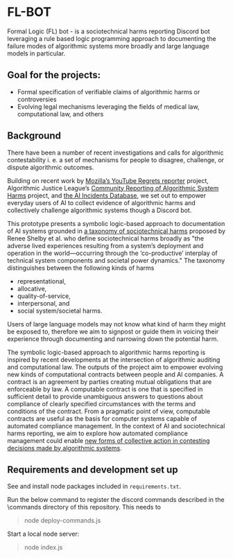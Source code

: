 FL-BOT
====================

Formal Logic (FL) bot - is a sociotechnical harms reporting Discord bot leveraging a rule based logic programming approach to documenting the failure modes of algorithmic systems more broadly and large language models in particular.

## Goal for the projects:

- Formal specification of verifiable claims of algorithmic harms or controversies
- Evolving legal mechanisms leveraging the fields of medical law, computational law, and others

## Background

There have been a number of recent investigations and calls for algorithmic contestability i. e. a set of mechanisms for people to disagree, challenge, or dispute algorithmic outcomes.

Building on recent work by [Mozilla’s YouTube Regrets reporter](https://foundation.mozilla.org/en/youtube/findings/) project, Algorithmic Justice League’s [Community Reporting of Algorithmic System Harms](https://www.ajl.org/crash-project) project, and [the AI Incidents Database](https://incidentdatabase.ai/), we set out to empower everyday users of AI to collect evidence of algorithmic harms and collectively challenge algorithmic systems though a Discord bot.

This prototype presents a symbolic logic-based approach to documentation of AI systems grounded in [a taxonomy of sociotechnical harms](https://arxiv.org/abs/2210.05791) proposed by Renee Shelby et al. who define sociotechnical harms broadly as "the adverse lived experiences resulting from a system’s deployment and operation in the world—occurring through the ‘co-productive’ interplay of technical system components and societal power dynamics." The taxonomy distinguishes between the following kinds of harms
- representational,
- allocative,
- quality-of-service,
- interpersonal, and
- social system/societal harms.

Users of large language models may not know what kind of harm they might be exposed to, therefore we aim to signpost or guide them in voicing their experience through documenting and narrowing down the potential harm.  

The symbolic logic-based approach to algorithmic harms reporting is inspired by recent developments at the intersection of algorithmic auditing and computational law. The outputs of the project aim to empower evolving new kinds of computational contracts between people and AI companies. A contract is an agreement by parties creating mutual obligations that are enforceable by law. A computable contract is one that is specified in sufficient detail to provide unambiguous answers to questions about compliance of clearly specified circumstances with the terms and conditions of the contract. From a pragmatic point of view, computable contracts are useful as the basis for computer systems capable of automated compliance management. In the context of AI and sociotechnical harms reporting, we aim to explore how automated compliance management could enable [new forms of collective action in contesting decisions made by algorithmic systems](https://foundation.mozilla.org/en/blog/terms-we-serve-with-introducing-a-new-mechanism-for-engaging-with-algorithmic-systems/).


## Requirements and development set up

See and install node packages included in `requirements.txt`.

Run the below command to register the discord commands described in the \commands directory of this repository. This needs to  

> node deploy-commands.js  

Start a local node server:

> node index.js